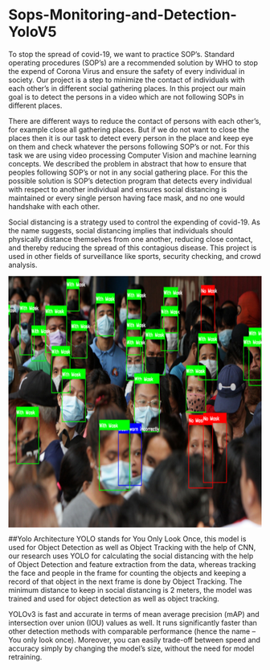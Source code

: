 # Sops-Monitoring-and-Detection-YoloV5
To stop the spread of covid-19, we want to practice SOP’s. Standard operating procedures (SOP’s) are a recommended solution by WHO to stop the expend of Corona Virus and ensure the safety of every individual in society. Our project is a step to minimize the contact of individuals with each other’s in different social gathering places. In this project our main goal is to detect the persons in a video which are not following SOPs in different places.

There are different ways to reduce the contact of persons with each other’s, for example close all gathering places. But if we do not want to close the places then it is our task to detect every person in the place and keep eye on them and check whatever the persons following SOP’s or not. For this task we are using video processing Computer Vision and machine learning concepts. We described the problem in abstract that how to ensure that peoples following SOP’s or not in any social gathering place. For this the possible solution is SOP’s detection program that detects every individual with respect to another individual and ensures social distancing is maintained or every single person having face mask, and no one would handshake with each other.

Social distancing is a strategy used to control the expending of covid-19. As the name suggests, social distancing implies that individuals should physically distance themselves from one another, reducing close contact, and thereby reducing the spread of this contagious disease.
This project is used in other fields of surveillance like sports, security checking, and crowd analysis.


<img src="9.-WearMaskNet-Real-Time-Face-Mask-Detection.png" align="center" width="900" height="500">

##Yolo Architecture
YOLO stands for You Only Look Once, this model is used for Object Detection as well as Object Tracking with the help of CNN, our research uses YOLO for calculating the social distancing with the help of Object Detection and feature extraction from the data, whereas tracking the face and people in the frame for counting the objects and keeping a record of that object in the next frame is done by Object Tracking. The minimum distance to keep in social distancing is 2 meters, the model was trained and used for object detection as well as object tracking. 


YOLOv3 is fast and accurate in terms of mean average precision (mAP) and intersection over union (IOU) values as well. It runs significantly faster than other detection methods with comparable performance (hence the name – You only look once). Moreover, you can easily trade-off between speed and accuracy simply by changing the model’s size, without the need for model retraining.
